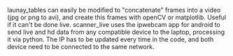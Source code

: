 launay_tables can easily be modified to "concatenate" frames into a video (jpg or png to avi), and create this frames with openCV or matplotlib. Useful if it can't be done live.
scanner_live uses the ipwebcam app for android to send live and hd data from any compatible device to the laptop, processing it via python. The IP has to be updated every time in the code, and both device need to be connected to the same network.
